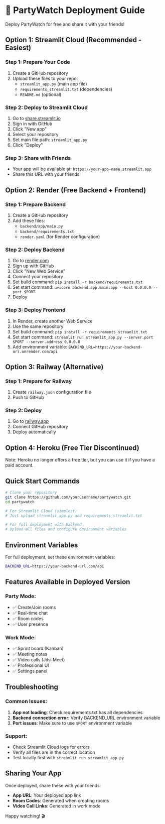 # 🚀 PartyWatch Deployment Guide

Deploy PartyWatch for free and share it with your friends!

## Option 1: Streamlit Cloud (Recommended - Easiest)

### Step 1: Prepare Your Code
1. Create a GitHub repository
2. Upload these files to your repo:
   - `streamlit_app.py` (main app file)
   - `requirements_streamlit.txt` (dependencies)
   - `README.md` (optional)

### Step 2: Deploy to Streamlit Cloud
1. Go to [share.streamlit.io](https://share.streamlit.io)
2. Sign in with GitHub
3. Click "New app"
4. Select your repository
5. Set main file path: `streamlit_app.py`
6. Click "Deploy"

### Step 3: Share with Friends
- Your app will be available at: `https://your-app-name.streamlit.app`
- Share this URL with your friends!

## Option 2: Render (Free Backend + Frontend)

### Step 1: Prepare Backend
1. Create a GitHub repository
2. Add these files:
   - `backend/app/main.py`
   - `backend/requirements.txt`
   - `render.yaml` (for Render configuration)

### Step 2: Deploy Backend
1. Go to [render.com](https://render.com)
2. Sign up with GitHub
3. Click "New Web Service"
4. Connect your repository
5. Set build command: `pip install -r backend/requirements.txt`
6. Set start command: `uvicorn backend.app.main:app --host 0.0.0.0 --port $PORT`
7. Deploy

### Step 3: Deploy Frontend
1. In Render, create another Web Service
2. Use the same repository
3. Set build command: `pip install -r requirements_streamlit.txt`
4. Set start command: `streamlit run streamlit_app.py --server.port $PORT --server.address 0.0.0.0`
5. Add environment variable: `BACKEND_URL=https://your-backend-url.onrender.com/api`

## Option 3: Railway (Alternative)

### Step 1: Prepare for Railway
1. Create `railway.json` configuration file
2. Push to GitHub

### Step 2: Deploy
1. Go to [railway.app](https://railway.app)
2. Connect GitHub repository
3. Deploy automatically

## Option 4: Heroku (Free Tier Discontinued)

Note: Heroku no longer offers a free tier, but you can use it if you have a paid account.

## Quick Start Commands

```bash
# Clone your repository
git clone https://github.com/yourusername/partywatch.git
cd partywatch

# For Streamlit Cloud (simplest)
# Just upload streamlit_app.py and requirements_streamlit.txt

# For full deployment with backend
# Upload all files and configure environment variables
```

## Environment Variables

For full deployment, set these environment variables:

```bash
BACKEND_URL=https://your-backend-url.com/api
```

## Features Available in Deployed Version

### Party Mode:
- ✅ Create/Join rooms
- ✅ Real-time chat
- ✅ Room codes
- ✅ User presence

### Work Mode:
- ✅ Sprint board (Kanban)
- ✅ Meeting notes
- ✅ Video calls (Jitsi Meet)
- ✅ Professional UI
- ✅ Settings panel

## Troubleshooting

### Common Issues:
1. **App not loading**: Check requirements.txt has all dependencies
2. **Backend connection error**: Verify BACKEND_URL environment variable
3. **Port issues**: Make sure to use `$PORT` environment variable

### Support:
- Check Streamlit Cloud logs for errors
- Verify all files are in the correct location
- Test locally first with `streamlit run streamlit_app.py`

## Sharing Your App

Once deployed, share these with your friends:
- **App URL**: Your deployed app link
- **Room Codes**: Generated when creating rooms
- **Video Call Links**: Generated in work mode

Happy watching! 🎬 